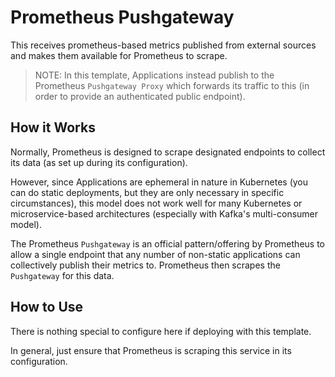 # Prometheus Pushgateway

This receives prometheus-based metrics published from external sources
and makes them available for Prometheus to scrape.

> NOTE: In this template, Applications instead publish to the 
> Prometheus `Pushgateway Proxy` which forwards its traffic to this (in order to 
> provide an authenticated public endpoint).


## How it Works

Normally, Prometheus is designed to scrape designated endpoints to collect its data 
(as set up during its configuration).

However, since Applications are ephemeral in nature in Kubernetes (you can do static
deployments, but they are only necessary in specific circumstances), this model does not
work well for many Kubernetes or microservice-based architectures 
(especially with Kafka's multi-consumer model).

The Prometheus `Pushgateway` is an official pattern/offering by Prometheus to allow
a single endpoint that any number of non-static applications can collectively publish 
their metrics to. Prometheus then scrapes the `Pushgateway` for this data.


## How to Use

There is nothing special to configure here if deploying with this template.

In general, just ensure that Prometheus is scraping this service in its configuration.

